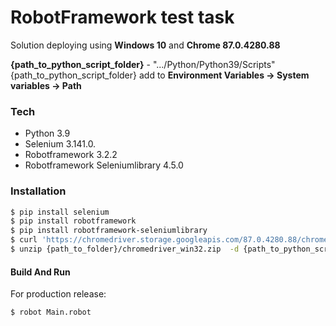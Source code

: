 # RobotFramework test task

Solution deploying using **Windows 10** and **Chrome 87.0.4280.88** 

**{path_to_python_script_folder}** - ".../Python/Python39/Scripts" 
{path_to_python_script_folder} add to **Environment Variables -> System variables -> Path** 


### Tech 
* Python 3.9
* Selenium 3.141.0.
* Robotframework 3.2.2
* Robotframework Seleniumlibrary 4.5.0

### Installation

```sh
$ pip install selenium
$ pip install robotframework
$ pip install robotframework-seleniumlibrary
$ curl 'https://chromedriver.storage.googleapis.com/87.0.4280.88/chromedriver_win32.zip' -o {path_to_folder}/chromedriver_win32.zip
$ unzip {path_to_folder}/chromedriver_win32.zip  -d {path_to_python_script_folder}
```

#### Build And Run
For production release:
```sh
$ robot Main.robot
```

